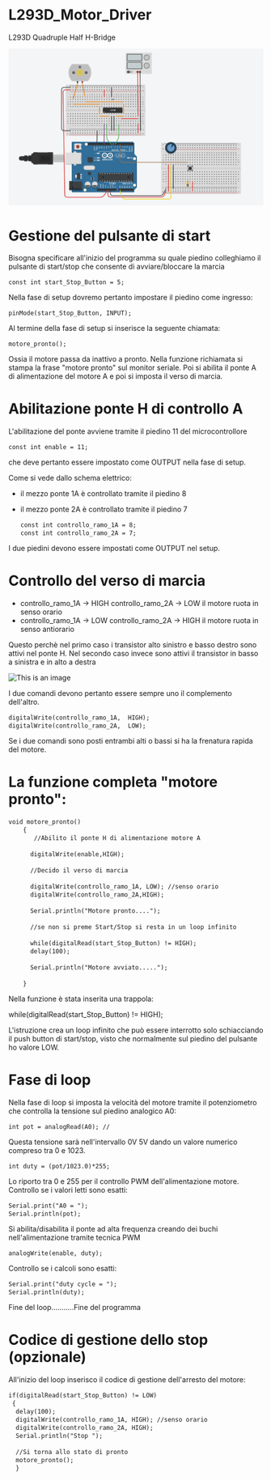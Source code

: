# L293D_Motor_Driver

L293D Quadruple Half H-Bridge


![This is an image](./L293D_PWM_Start_Stop.jpg)

# Gestione del pulsante di start

Bisogna specificare all'inizio del programma su quale piedino colleghiamo il pulsante di start/stop che consente di avviare/bloccare la marcia

    const int start_Stop_Button = 5;

Nella fase di setup dovremo pertanto impostare il piedino come ingresso:

    pinMode(start_Stop_Button, INPUT);


Al termine della fase di setup si inserisce la seguente chiamata:

    motore_pronto();
    
Ossia il motore passa da inattivo a pronto. Nella funzione richiamata si stampa la frase "motore pronto" sul monitor seriale. Poi si abilita il ponte A di alimentazione del motore A e poi si imposta il verso di marcia.

# Abilitazione ponte H di controllo A

L'abilitazione del ponte avviene tramite il piedino 11 del microcontrollore

    const int enable = 11;

che deve pertanto essere impostato come OUTPUT nella fase di setup.

Come si vede dallo schema elettrico:

- il mezzo ponte 1A è controllato tramite il piedino 8 
- il mezzo ponte 2A è controllato tramite il piedino 7 

      const int controllo_ramo_1A = 8; 
      const int controllo_ramo_2A = 7;
      
I due piedini devono essere impostati come OUTPUT nel setup.
 
# Controllo del verso di marcia

- controllo_ramo_1A -> HIGH  controllo_ramo_2A -> LOW   il motore ruota in senso orario
- controllo_ramo_1A -> LOW   controllo_ramo_2A -> HIGH  il motore ruota in senso antiorario

Questo perchè nel primo caso i transistor alto sinistro e basso destro sono attivi nel ponte H. Nel secondo caso invece sono attivi il transistor 
in basso a sinistra e in alto a destra

![This is an image](https://github.com/davidedifilippo//L293D_Motor_Driver/L293D_ponte_H.jpg)

I due comandi devono pertanto essere sempre uno il complemento dell'altro. 

    digitalWrite(controllo_ramo_1A,  HIGH); 
    digitalWrite(controllo_ramo_2A,  LOW);
    
Se i due comandi sono posti entrambi alti o bassi si ha la frenatura rapida del motore.


# La funzione completa "motore pronto":


    void motore_pronto()
        { 
           //Abilito il ponte H di alimentazione motore A
            
          digitalWrite(enable,HIGH);
          
          //Decido il verso di marcia
            
          digitalWrite(controllo_ramo_1A, LOW); //senso orario
          digitalWrite(controllo_ramo_2A,HIGH);
          
          Serial.println("Motore pronto....");
           
          //se non si preme Start/Stop si resta in un loop infinito
  
          while(digitalRead(start_Stop_Button) != HIGH);
          delay(100);
          
          Serial.println("Motore avviato.....");
          
        }    
        
 Nella funzione è stata inserita una trappola:

 while(digitalRead(start_Stop_Button) != HIGH);

 L'istruzione crea un loop infinito che può essere interrotto solo schiacciando il push button di start/stop, visto che normalmente sul piedino del pulsante ho valore LOW.
 
 # Fase di loop 
 
 Nella fase di loop si imposta la velocità del motore tramite il potenziometro che controlla la tensione sul piedino analogico A0:
 
    int pot = analogRead(A0); //
    
 Questa tensione sarà nell'intervallo 0V 5V dando un valore numerico compreso tra 0 e 1023.
 
    int duty = (pot/1023.0)*255;
 
 Lo riporto tra 0 e 255 per il controllo PWM dell'alimentazione motore. Controllo se i valori letti sono esatti:

    Serial.print("A0 = ");
    Serial.println(pot);
  
 Si abilita/disabilita il ponte ad alta frequenza creando dei buchi nell'alimentazione tramite tecnica PWM
    
    analogWrite(enable, duty); 
  
  Controllo se i calcoli sono esatti:
  	
    Serial.print("duty cycle = ");
    Serial.println(duty);
 
 
 Fine del loop...........Fine del programma
 
 
 # Codice di gestione dello stop (opzionale)
 
 All'inizio del loop inserisco il codice di gestione dell'arresto del motore:
 
    if(digitalRead(start_Stop_Button) != LOW)
     { 
      delay(100);
      digitalWrite(controllo_ramo_1A, HIGH); //senso orario
      digitalWrite(controllo_ramo_2A, HIGH);
      Serial.println("Stop ");
      
      //Si torna allo stato di pronto
      motore_pronto();
      }  
 
 

